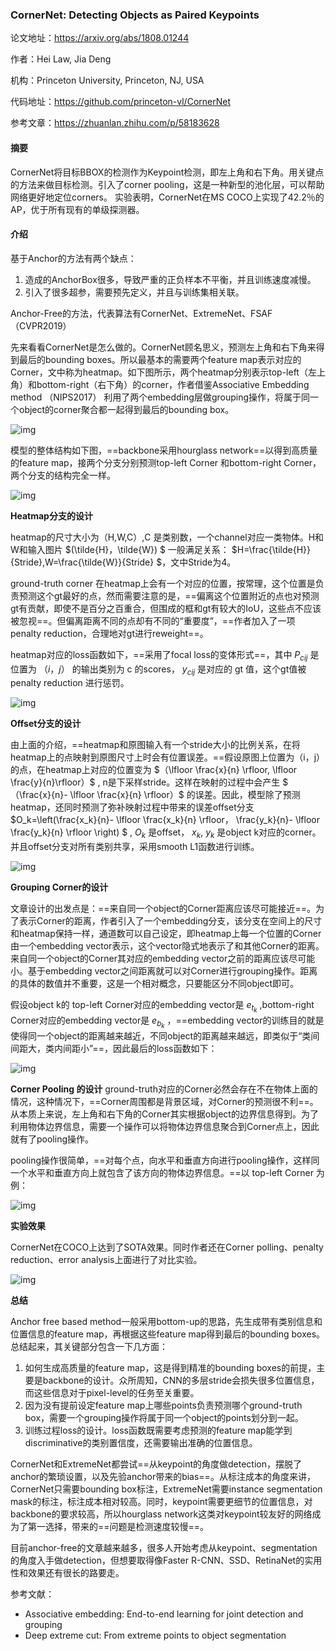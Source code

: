 ### CornerNet: Detecting Objects as Paired Keypoints

论文地址：https://arxiv.org/abs/1808.01244

作者：Hei Law, Jia Deng

机构：Princeton University, Princeton, NJ, USA

代码地址：https://github.com/princeton-vl/CornerNet

参考文章：https://zhuanlan.zhihu.com/p/58183628



#### 摘要

CornerNet将目标BBOX的检测作为Keypoint检测，即左上角和右下角。用关键点的方法来做目标检测。引入了corner pooling，这是一种新型的池化层，可以帮助网络更好地定位corners。 实验表明，CornerNet在MS COCO上实现了42.2％的AP，优于所有现有的单级探测器。



#### 介绍

基于Anchor的方法有两个缺点：

1. 造成的AnchorBox很多，导致严重的正负样本不平衡，并且训练速度减慢。
2. 引入了很多超参，需要预先定义，并且与训练集相关联。

Anchor-Free的方法，代表算法有CornerNet、ExtremeNet、FSAF（CVPR2019）

先来看看CornerNet是怎么做的。CornerNet顾名思义，预测左上角和右下角来得到最后的bounding boxes。所以最基本的需要两个feature map表示对应的Corner，文中称为heatmap。如下图所示，两个heatmap分别表示top-left（左上角）和bottom-right（右下角）的corner，作者借鉴Associative Embedding method （NIPS2017） 利用了两个embedding层做grouping操作，将属于同一个object的corner聚合都一起得到最后的bounding box。

![img](https://pic1.zhimg.com/80/v2-783a301079757990f683bddcfe98e4fc_hd.jpg)

模型的整体结构如下图，==backbone采用hourglass network==以得到高质量的feature map，接两个分支分别预测top-left Corner 和bottom-right Corner，两个分支的结构完全一样。

![img](https://pic2.zhimg.com/80/v2-c45ede4a4339d90e96e4735bb4a6e68d_hd.jpg)

**Heatmap分支的设计**

heatmap的尺寸大小为（H,W,C）,C 是类别数，一个channel对应一类物体。H和W和输入图片 $(\tilde{H}，\tilde{W}) $ 一般满足关系： $H=\frac{\tilde{H}}{Stride},W=\frac{\tilde{W}}{Stride} $，文中Stride为4。

ground-truth corner 在heatmap上会有一个对应的位置，按常理，这个位置是负责预测这个gt最好的点，然而需要注意的是，==偏离这个位置附近的点也对预测gt有贡献，即使不是百分之百重合，但围成的框和gt有较大的IoU，这些点不应该被忽视==。但偏离距离不同的点却有不同的“重要度”，==作者加入了一项penalty reduction，合理地对gt进行reweight==。

heatmap对应的loss函数如下，==采用了focal loss的变体形式==，其中 $P_{cij}$ 是位置为 $（i，j）$ 的输出类别为 c 的scores， $y_{cij}$  是对应的 gt 值，这个gt值被 penalty reduction 进行惩罚。

![img](https://pic1.zhimg.com/80/v2-eb6300c9a958bcd99344c85ffaab45f0_hd.png)

**Offset分支的设计**

由上面的介绍，==heatmap和原图输入有一个stride大小的比例关系，在将heatmap上的点映射到原图尺寸上时会有位置误差。==假设原图上位置为（i，j）的点，在heatmap上对应的位置变为 $（\lfloor \frac{x}{n} \rfloor, \lfloor \frac{y}{n}\rfloor）$ , n是下采样stride。这样在映射的过程中会产生 $（\frac{x}{n}- \lfloor \frac{x}{n} \rfloor）$  的误差。因此，模型除了预测heatmap，还同时预测了弥补映射过程中带来的误差offset分支 $O_k=\left(\frac{x_k}{n}- \lfloor \frac{x_k}{n} \rfloor， \frac{y_k}{n}- \lfloor \frac{y_k}{n} \rfloor  \right) $ ,  $O_k$ 是offset， $x_k$, $y_k$ 是object k对应的corner。并且offset分支对所有类别共享，采用smooth L1函数进行训练。

![img](https://pic3.zhimg.com/80/v2-13e10632c21362a9383b9b5ac706759a_hd.jpg)

**Grouping Corner的设计**

文章设计的出发点是：==来自同一个object的Corner距离应该尽可能接近==。为了表示Corner的距离，作者引入了一个embedding分支，该分支在空间上的尺寸和heatmap保持一样，通道数可以自己设定，即heatmap上每一个位置的Corner由一个embedding vector表示，这个vector隐式地表示了和其他Corner的距离。来自同一个object的Corner其对应的embedding vector之前的距离应该尽可能小。基于embedding vector之间距离就可以对Corner进行grouping操作。距离的具体的数值并不重要，这是一个相对概念，只要能区分不同object即可。

假设object k的 top-left Corner对应的embedding vector是 $e_{t_{k}}$  ,bottom-right Corner对应的embedding vector是 $e_{b_k}$ ，==embedding vector的训练目的就是使得同一个object的距离越来越近，不同object的距离越来越远，即类似于“类间间距大，类内间距小”==，因此最后的loss函数如下：

![img](https://pic3.zhimg.com/80/v2-db03cd6e9920ff53f45bfebf259b497e_hd.jpg)

**Corner Pooling 的设计**  ground-truth对应的Corner必然会存在不在物体上面的情况，这种情况下，==Corner周围都是背景区域，对Corner的预测很不利==。从本质上来说，左上角和右下角的Corner其实根据object的边界信息得到。为了利用物体边界信息，需要一个操作可以将物体边界信息聚合到Corner点上，因此就有了pooling操作。

pooling操作很简单，==对每个点，向水平和垂直方向进行pooling操作，这样同一个水平和垂直方向上就包含了该方向的物体边界信息。==以 top-left Corner 为例：

![img](https://pic4.zhimg.com/80/v2-3fdf3e09ce0321f517d13a9ab3198baf_hd.jpg)

**实验效果**

CornerNet在COCO上达到了SOTA效果。同时作者还在Corner polling、penalty reduction、error analysis上面进行了对比实验。

![img](https://pic1.zhimg.com/80/v2-052ecdb582c069acaed01b9f3c5afe04_hd.jpg)

**总结**

Anchor free based method一般采用bottom-up的思路，先生成带有类别信息和位置信息的feature map，再根据这些feature map得到最后的bounding boxes。总结起来，其关键部分包含一下几方面：

1. 如何生成高质量的feature map，这是得到精准的bounding boxes的前提，主要是backbone的设计。众所周知，CNN的多层stride会损失很多位置信息，而这些信息对于pixel-level的任务至关重要。
2. 因为没有提前设定feature map上哪些points负责预测哪个ground-truth box，需要一个grouping操作将属于同一个object的points划分到一起。
3. 训练过程loss的设计。loss函数既需要考虑预测的feature map能学到discriminative的类别置信度，还需要输出准确的位置信息。

CornerNet和ExtremeNet都尝试==从keypoint的角度做detection，摆脱了anchor的繁琐设置，以及先验anchor带来的bias==。从标注成本的角度来讲，CornerNet只需要bounding box标注，ExtremeNet需要instance segmentation mask的标注，标注成本相对较高。同时，keypoint需要更细节的位置信息，对backbone的要求较高，所以hourglass network这类对keypoint较友好的网络成为了第一选择，带来的==问题是检测速度较慢==。

目前anchor-free的文章越来越多，很多人开始考虑从keypoint、segmentation的角度入手做detection，但想要取得像Faster R-CNN、SSD、RetinaNet的实用性和效果还有很长的路要走。

参考文献：

- Associative embedding: End-to-end learning for joint detection and grouping
- Deep extreme cut: From extreme points to object segmentation   

